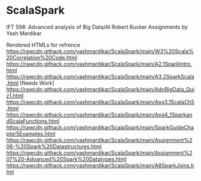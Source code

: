 # ScalaSpark
IFT 598: Advanced analysis of Big Data/AI
Robert Rucker
Assignments by Yash Mardikar

Rendered HTMLs for refrence 
https://rawcdn.githack.com/yashmardikar/ScalaSpark/main/W3%20Scala%20Correlation%20Code.html
https://rawcdn.githack.com/yashmardikar/ScalaSpark/main/A2.1SparkIntro.html
https://rawcdn.githack.com/yashmardikar/ScalaSpark/main/A3.2SparkScala.html
[Needs Work] https://rawcdn.githack.com/yashmardikar/ScalaSpark/main/AdvBigData_Quiz1.html
https://rawcdn.githack.com/yashmardikar/ScalaSpark/main/Asg3.1ScalaCh5.html
https://rawcdn.githack.com/yashmardikar/ScalaSpark/main/Asg4_1SparkandScalaFunctions.html
https://rawcdn.githack.com/yashmardikar/ScalaSpark/main/SparkGuideChapter5Examples.html
https://rawcdn.githack.com/yashmardikar/ScalaSpark/main/Assignment%206-%20Spark%20Datastructures.html
https://rawcdn.githack.com/yashmardikar/ScalaSpark/main/Assignment%207%20-Advanced%20Spark%20Datatypes.html
https://rawcdn.githack.com/yashmardikar/ScalaSpark/main/A8SparkJoins.html
